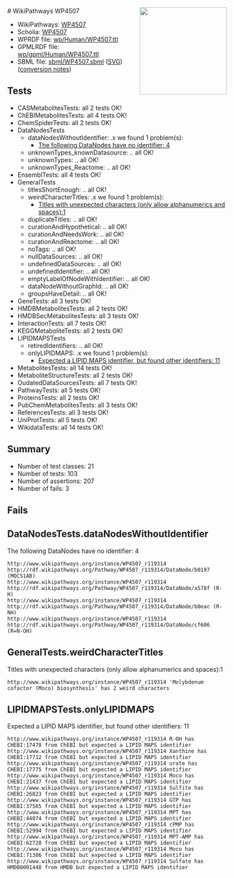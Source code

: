 <img style="float: right; width: 200px" src="../logo.png" />
# WikiPathways WP4507

* WikiPathways: [WP4507](https://identifiers.org/wikipathways:WP4507)
* Scholia: [WP4507](https://scholia.toolforge.org/wikipathways/WP4507)
* WPRDF file: [wp/Human/WP4507.ttl](../wp/Human/WP4507.ttl)
* GPMLRDF file: [wp/gpml/Human/WP4507.ttl](../wp/gpml/Human/WP4507.ttl)
* SBML file: [sbml/WP4507.sbml](../sbml/WP4507.sbml) ([SVG](../sbml/WP4507.svg)) ([conversion notes](../sbml/WP4507.txt))

## Tests
* CASMetabolitesTests: all 2 tests OK!
* ChEBIMetabolitesTests: all 4 tests OK!
* ChemSpiderTests: all 2 tests OK!
* DataNodesTests
    * dataNodesWithoutIdentifier: .x we found 1 problem(s):
        * [The following DataNodes have no identifier: 4](#d2d32fa3)
    * unknownTypes_knownDatasource: .. all OK!
    * unknownTypes: .. all OK!
    * unknownTypes_Reactome: .. all OK!
* EnsemblTests: all 4 tests OK!
* GeneralTests
    * titlesShortEnough: .. all OK!
    * weirdCharacterTitles: .x we found 1 problem(s):
        * [Titles with unexpected characters (only allow alphanumerics and spaces):1](#fda87b3f)
    * duplicateTitles: .. all OK!
    * curationAndHypothetical: .. all OK!
    * curationAndNeedsWork: .. all OK!
    * curationAndReactome: .. all OK!
    * noTags: .. all OK!
    * nullDataSources: .. all OK!
    * undefinedDataSources: .. all OK!
    * undefinedIdentifier: .. all OK!
    * emptyLabelOfNodeWithIdentifier: .. all OK!
    * dataNodeWithoutGraphId: .. all OK!
    * groupsHaveDetail: .. all OK!
* GeneTests: all 3 tests OK!
* HMDBMetabolitesTests: all 2 tests OK!
* HMDBSecMetabolitesTests: all 3 tests OK!
* InteractionTests: all 7 tests OK!
* KEGGMetaboliteTests: all 2 tests OK!
* LIPIDMAPSTests
    * retiredIdentifiers: .. all OK!
    * onlyLIPIDMAPS: .x we found 1 problem(s):
        * [Expected a LIPID MAPS identifier, but found other identifiers: 11](#d0bfb679)
* MetabolitesTests: all 14 tests OK!
* MetaboliteStructureTests: all 2 tests OK!
* OudatedDataSourcesTests: all 7 tests OK!
* PathwayTests: all 5 tests OK!
* ProteinsTests: all 2 tests OK!
* PubChemMetabolitesTests: all 3 tests OK!
* ReferencesTests: all 3 tests OK!
* UniProtTests: all 5 tests OK!
* WikidataTests: all 14 tests OK!


## Summary

* Number of test classes: 21
* Number of tests: 103
* Number of assertions: 207
* Number of fails: 3

## Fails

<a name="d2d32fa3" />

## DataNodesTests.dataNodesWithoutIdentifier

The following DataNodes have no identifier: 4
```
http://www.wikipathways.org/instance/WP4507_r119314 http://rdf.wikipathways.org/Pathway/WP4507_r119314/DataNode/b0197 (MOCS1AB)
http://www.wikipathways.org/instance/WP4507_r119314 http://rdf.wikipathways.org/Pathway/WP4507_r119314/DataNode/a578f (R-H)
http://www.wikipathways.org/instance/WP4507_r119314 http://rdf.wikipathways.org/Pathway/WP4507_r119314/DataNode/b0eac (R-NH)
http://www.wikipathways.org/instance/WP4507_r119314 http://rdf.wikipathways.org/Pathway/WP4507_r119314/DataNode/cf606 (R=N-OH)
```

<a name="fda87b3f" />

## GeneralTests.weirdCharacterTitles

Titles with unexpected characters (only allow alphanumerics and spaces):1
```
http://www.wikipathways.org/instance/WP4507_r119314 'Molybdenum cofactor (Moco) biosynthesis' has 2 weird characters
```

<a name="d0bfb679" />

## LIPIDMAPSTests.onlyLIPIDMAPS

Expected a LIPID MAPS identifier, but found other identifiers: 11
```
http://www.wikipathways.org/instance/WP4507_r119314 R-OH has CHEBI:17478 from ChEBI but expected a LIPID MAPS identifier
http://www.wikipathways.org/instance/WP4507_r119314 Xanthine has CHEBI:17712 from ChEBI but expected a LIPID MAPS identifier
http://www.wikipathways.org/instance/WP4507_r119314 urate has CHEBI:17775 from ChEBI but expected a LIPID MAPS identifier
http://www.wikipathways.org/instance/WP4507_r119314 Moco has CHEBI:21437 from ChEBI but expected a LIPID MAPS identifier
http://www.wikipathways.org/instance/WP4507_r119314 Sulfite has CHEBI:26823 from ChEBI but expected a LIPID MAPS identifier
http://www.wikipathways.org/instance/WP4507_r119314 GTP has CHEBI:37565 from ChEBI but expected a LIPID MAPS identifier
http://www.wikipathways.org/instance/WP4507_r119314 MPT has CHEBI:44074 from ChEBI but expected a LIPID MAPS identifier
http://www.wikipathways.org/instance/WP4507_r119314 cPMP has CHEBI:52994 from ChEBI but expected a LIPID MAPS identifier
http://www.wikipathways.org/instance/WP4507_r119314 MPT-AMP has CHEBI:62728 from ChEBI but expected a LIPID MAPS identifier
http://www.wikipathways.org/instance/WP4507_r119314 Moco has CHEBI:71306 from ChEBI but expected a LIPID MAPS identifier
http://www.wikipathways.org/instance/WP4507_r119314 Sulfate has HMDB0001448 from HMDB but expected a LIPID MAPS identifier
```

